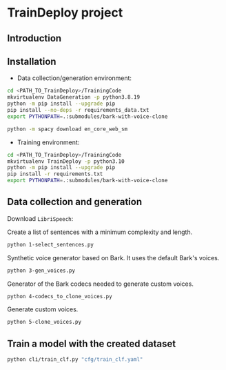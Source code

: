 # TrainDeploy project

## Introduction


## Installation
* Data collection/generation environment:
```bash
cd <PATH_TO_TrainDeploy>/TrainingCode
mkvirtualenv DataGeneration -p python3.8.19
python -m pip install --upgrade pip
pip install --no-deps -r requirements_data.txt
export PYTHONPATH=.:submodules/bark-with-voice-clone

python -m spacy download en_core_web_sm
```

* Training environment:
```bash
cd <PATH_TO_TrainDeploy>/TrainingCode
mkvirtualenv TrainDeploy -p python3.10
python -m pip install --upgrade pip
pip install -r requirements.txt
export PYTHONPATH=.:submodules/bark-with-voice-clone
```

## Data collection and generation
Download `LibriSpeech`:

Create a list of sentences with a minimum complexity and length.
```bash
python 1-select_sentences.py
```

Synthetic voice generator based on Bark. It uses the default Bark's voices.
```bash
python 3-gen_voices.py
```

Generator of the Bark codecs needed to generate custom voices.
```bash
python 4-codecs_to_clone_voices.py
```

Generate custom voices.
```bash
python 5-clone_voices.py
```

## Train a model with the created dataset
```bash
python cli/train_clf.py "cfg/train_clf.yaml"
```
